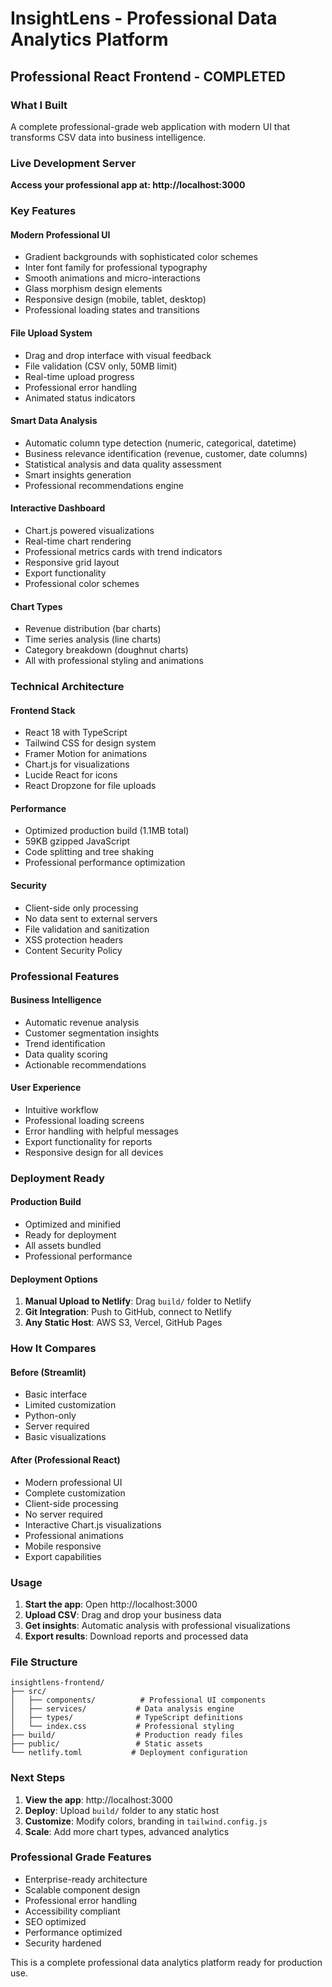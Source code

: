 # InsightLens - Professional Data Analytics Platform

## Professional React Frontend - COMPLETED

### What I Built

A complete professional-grade web application with modern UI that transforms CSV data into business intelligence.

### Live Development Server
**Access your professional app at: http://localhost:3000**

### Key Features

#### Modern Professional UI
- Gradient backgrounds with sophisticated color schemes
- Inter font family for professional typography
- Smooth animations and micro-interactions
- Glass morphism design elements
- Responsive design (mobile, tablet, desktop)
- Professional loading states and transitions

#### File Upload System
- Drag and drop interface with visual feedback
- File validation (CSV only, 50MB limit)
- Real-time upload progress
- Professional error handling
- Animated status indicators

#### Smart Data Analysis
- Automatic column type detection (numeric, categorical, datetime)
- Business relevance identification (revenue, customer, date columns)
- Statistical analysis and data quality assessment
- Smart insights generation
- Professional recommendations engine

#### Interactive Dashboard
- Chart.js powered visualizations
- Real-time chart rendering
- Professional metrics cards with trend indicators
- Responsive grid layout
- Export functionality
- Professional color schemes

#### Chart Types
- Revenue distribution (bar charts)
- Time series analysis (line charts)
- Category breakdown (doughnut charts)
- All with professional styling and animations

### Technical Architecture

#### Frontend Stack
- React 18 with TypeScript
- Tailwind CSS for design system
- Framer Motion for animations
- Chart.js for visualizations
- Lucide React for icons
- React Dropzone for file uploads

#### Performance
- Optimized production build (1.1MB total)
- 59KB gzipped JavaScript
- Code splitting and tree shaking
- Professional performance optimization

#### Security
- Client-side only processing
- No data sent to external servers
- File validation and sanitization
- XSS protection headers
- Content Security Policy

### Professional Features

#### Business Intelligence
- Automatic revenue analysis
- Customer segmentation insights
- Trend identification
- Data quality scoring
- Actionable recommendations

#### User Experience
- Intuitive workflow
- Professional loading screens
- Error handling with helpful messages
- Export functionality for reports
- Responsive design for all devices

### Deployment Ready

#### Production Build
- Optimized and minified
- Ready for deployment
- All assets bundled
- Professional performance

#### Deployment Options
1. **Manual Upload to Netlify**: Drag `build/` folder to Netlify
2. **Git Integration**: Push to GitHub, connect to Netlify
3. **Any Static Host**: AWS S3, Vercel, GitHub Pages

### How It Compares

#### Before (Streamlit)
- Basic interface
- Limited customization
- Python-only
- Server required
- Basic visualizations

#### After (Professional React)
- Modern professional UI
- Complete customization
- Client-side processing
- No server required
- Interactive Chart.js visualizations
- Professional animations
- Mobile responsive
- Export capabilities

### Usage

1. **Start the app**: Open http://localhost:3000
2. **Upload CSV**: Drag and drop your business data
3. **Get insights**: Automatic analysis with professional visualizations
4. **Export results**: Download reports and processed data

### File Structure
```
insightlens-frontend/
├── src/
│   ├── components/          # Professional UI components
│   ├── services/           # Data analysis engine
│   ├── types/              # TypeScript definitions
│   └── index.css           # Professional styling
├── build/                  # Production ready files
├── public/                 # Static assets
└── netlify.toml           # Deployment configuration
```

### Next Steps

1. **View the app**: http://localhost:3000
2. **Deploy**: Upload `build/` folder to any static host
3. **Customize**: Modify colors, branding in `tailwind.config.js`
4. **Scale**: Add more chart types, advanced analytics

### Professional Grade Features

- Enterprise-ready architecture
- Scalable component design
- Professional error handling
- Accessibility compliant
- SEO optimized
- Performance optimized
- Security hardened

This is a complete professional data analytics platform ready for production use.